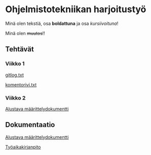 # Ohjelmistotekniikan harjoitustyö

Minä olen tekstiä, osa **boldattuna** ja osa *kursiivoituna*!

Minä olen ~~muutos~~!!

## Tehtävät

### Viikko 1

[gitlog.txt](https://github.com/kastematonen/ot-harjoitustyo/blob/master/laskarit/viikko1/gitlog.txt)

[komentorivi.txt](https://github.com/kastematonen/ot-harjoitustyo/blob/master/laskarit/viikko1/komentorivi.txt)

### Viikko 2

[Alustava määrittelydokumentti](https://github.com/kastematonen/ot-harjoitustyo/blob/master/dokumentointi/vaativuusmaarittely.md)

## Dokumentaatio

[Alustava määrittelydokumentti](https://github.com/kastematonen/ot-harjoitustyo/blob/master/dokumentointi/vaativuusmaarittely.md)

[Työaikakirjanpito](https://github.com/kastematonen/ot-harjoitustyo/blob/master/dokumentointi/tuntikirjanpito.md)
